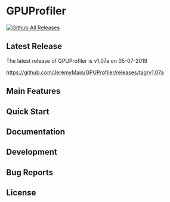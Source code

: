 # GPUProfiler

[![Github All Releases](https://img.shields.io/github/downloads/JeremyMain/GPUProfiler/total.svg)](https://github.com/JeremyMain/GPUProfiler/releases)

## Latest Release
The latest release of GPUProfiler is v1.07a on 05-07-2019

https://github.com/JeremyMain/GPUProfiler/releases/tag/v1.07a

## Main Features



## Quick Start



## Documentation



## Development



## Bug Reports



## License
